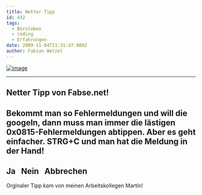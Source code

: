 ```yaml
---
title: Netter Tipp
id: 432
tags:
  - Büroleben
  - coding
  - Erfahrungen
date: 2009-11-04T21:31:47.000Z
author: Fabian Wetzel
---
```


[![image](https://az275061.vo.msecnd.net/blogmedia/2009/11/image_thumb.png "image")](https://az275061.vo.msecnd.net/blogmedia/2009/11/image31.png) 

---------------------------   
Netter Tipp von Fabse.net!    
---------------------------    
Bekommt man so Fehlermeldungen und will die googeln, dann muss man immer die lästigen 0x0815-Fehlermeldungen abtippen. Aber es geht einfacher. STRG+C und man hat die Meldung in der Hand!    
---------------------------    
Ja&#160;&#160; Nein&#160;&#160; Abbrechen&#160;&#160; 
---------------------------

Orginaler Tipp kam von meinen Arbeitskollegen Martin!

